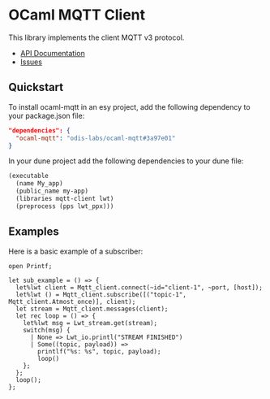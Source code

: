 # OCaml MQTT Client

This library implements the client MQTT v3 protocol.

* [API Documentation](https://odis-labs.github.io/ocaml-mqtt/mqtt-client/Mqtt_client)
* [Issues](https://github.com/odis-labs/ocaml-mqtt/issues)

## Quickstart

To install ocaml-mqtt in an esy project, add the following dependency to your package.json file:

```json
"dependencies": {
  "ocaml-mqtt": "odis-labs/ocaml-mqtt#3a97e01"
}
```

In your dune project add the following dependencies to your dune file:


```lisp
(executable
  (name My_app)
  (public_name my-app)
  (libraries mqtt-client lwt)
  (preprocess (pps lwt_ppx)))
```

## Examples

Here is a basic example of a subscriber:

```reason
open Printf;

let sub_example = () => {
  let%lwt client = Mqtt_client.connect(~id="client-1", ~port, [host]);
  let%lwt () = Mqtt_client.subscribe([("topic-1", Mqtt_client.Atmost_once)], client);
  let stream = Mqtt_client.messages(client);
  let rec loop = () => {
    let%lwt msg = Lwt_stream.get(stream);
    switch(msg) {
      | None => Lwt_io.printl("STREAM FINISHED")
      | Some((topic, payload)) =>
        printlf("%s: %s", topic, payload);
        loop()
    };
  };
  loop();
};
```
